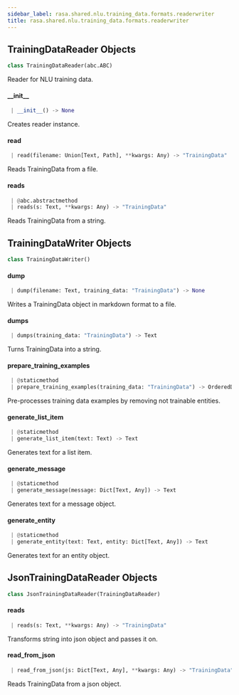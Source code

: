 ```yaml
---
sidebar_label: rasa.shared.nlu.training_data.formats.readerwriter
title: rasa.shared.nlu.training_data.formats.readerwriter
---
```

## TrainingDataReader Objects

```python
class TrainingDataReader(abc.ABC)
```

Reader for NLU training data.

#### \_\_init\_\_

```python
 | __init__() -> None
```

Creates reader instance.

#### read

```python
 | read(filename: Union[Text, Path], **kwargs: Any) -> "TrainingData"
```

Reads TrainingData from a file.

#### reads

```python
 | @abc.abstractmethod
 | reads(s: Text, **kwargs: Any) -> "TrainingData"
```

Reads TrainingData from a string.

## TrainingDataWriter Objects

```python
class TrainingDataWriter()
```

#### dump

```python
 | dump(filename: Text, training_data: "TrainingData") -> None
```

Writes a TrainingData object in markdown format to a file.

#### dumps

```python
 | dumps(training_data: "TrainingData") -> Text
```

Turns TrainingData into a string.

#### prepare\_training\_examples

```python
 | @staticmethod
 | prepare_training_examples(training_data: "TrainingData") -> OrderedDict
```

Pre-processes training data examples by removing not trainable entities.

#### generate\_list\_item

```python
 | @staticmethod
 | generate_list_item(text: Text) -> Text
```

Generates text for a list item.

#### generate\_message

```python
 | @staticmethod
 | generate_message(message: Dict[Text, Any]) -> Text
```

Generates text for a message object.

#### generate\_entity

```python
 | @staticmethod
 | generate_entity(text: Text, entity: Dict[Text, Any]) -> Text
```

Generates text for an entity object.

## JsonTrainingDataReader Objects

```python
class JsonTrainingDataReader(TrainingDataReader)
```

#### reads

```python
 | reads(s: Text, **kwargs: Any) -> "TrainingData"
```

Transforms string into json object and passes it on.

#### read\_from\_json

```python
 | read_from_json(js: Dict[Text, Any], **kwargs: Any) -> "TrainingData"
```

Reads TrainingData from a json object.

